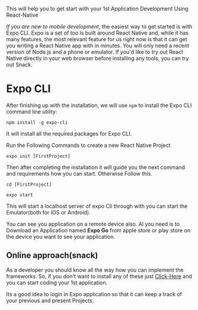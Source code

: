 This will help you to get start with your 1st Application Development Using React-Native

_If you are new to mobile development_, the easiest way to get
started is with Expo CLI. Expo is a set of too
ls built around React Native and, while it has
many features, the most relevant feature for us right now is
that it can get you writing a React Native app with
in minutes.
You will only need a recent version of Node.js and a phone or emulator.
If you'd like to try out React Native directly in your web browser before installing any tools, you can try out Snack.

# Expo CLI

After finishing up with the installation, we will use `npm` to install the Expo CLI command line utility:

`npm install -g expo-cli`

It will install all the required packages for Expo CLI.

Run the Following Commands to create a new React Native Project

`expo init [FirstProject]`

Then after completing the installation it will guide you the next command and requirements how you can start. Otherwise Follow this.

`cd [FirstProject]`

`expo start`

This will start a localhost server of expo Cli through with you can start the Emulator(both for IOS or Android).

You can see you application on a remote device also. Al you need is to Download an Application named **Expo Go** from apple store or play store on the device you want to see your application.

## Online approach(snack)

As a developer you should know all the way how you can implement the frameworks. So, if you don't want to install any of these just [Click-Here](https://snack.expo.io/) and you can start coding your 1st application.

Its a good idea to login in Expo application so that it can keep a track of your previous and present Projects.
